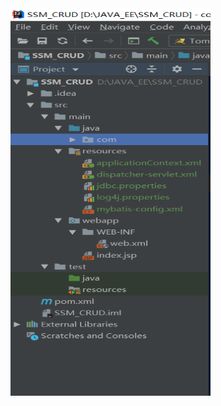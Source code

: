 <img src="https://github.com/fuxiaoyangAlex/JavaEE/blob/master/picture/maven%E7%BB%93%E6%9E%84%E7%9B%AE%E5%BD%95.png" width=320 height=620>
